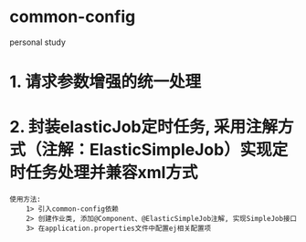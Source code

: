 # common-config
personal study

# 1. 请求参数增强的统一处理
# 2. 封装elasticJob定时任务, 采用注解方式（注解：ElasticSimpleJob）实现定时任务处理并兼容xml方式
    使用方法:
        1> 引入common-config依赖
        2> 创建作业类, 添加@Component、@ElasticSimpleJob注解, 实现SimpleJob接口
        3> 在application.properties文件中配置ej相关配置项

